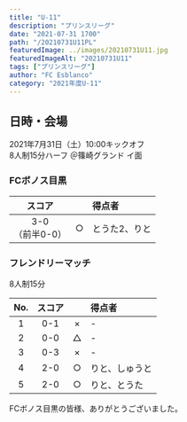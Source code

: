 ```yaml
---
title: "U-11"
description: "プリンスリーグ"
date: "2021-07-31 1700"
path: "/20210731U11PL"
featuredImage: ../images/20210731U11.jpg
featuredImageAlt: "20210731U11"
tags: ["プリンスリーグ"]
author: "FC Esblanco"
category: "2021年度U-11"
---
```


## 日時・会場

2021年7月31日（土）10:00キックオフ  
8人制15分ハーフ
＠篠崎グランド イ面

### FCボノス目黒

| スコア |   | 得点者  |
|:------:|:-:|:--------|
| 3-0<br/>（前半0-0） | ○ |とうた2、りと|

<script src="https://adm.shinobi.jp/s/f9835040bccb6582c56df68b8f5ecca7"></script>

### フレンドリーマッチ

8人制15分

| No.| スコア |   | 得点者  |
|:--:|:------:|:-:|:--------|
| 1  | 0-1 | × |-|
| 2  | 0-0 | △ |-|
| 3  | 0-3 | × |-|
| 4  | 2-0 | ○ |りと、しゅうと|
| 5  | 2-0 | ○ |りと、とうた|

FCボノス目黒の皆様、ありがとうございました。
